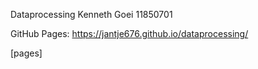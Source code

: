 Dataprocessing
Kenneth Goei
11850701

GitHub Pages: https://jantje676.github.io/dataprocessing/

[pages]
